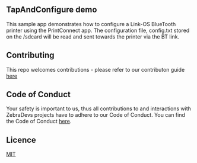 ## TapAndConfigure demo
This sample app demonstrates how to configure a Link-OS BlueTooth printer using the PrintConnect app. The configuration file, config.txt stored on the /sdcard will be read and sent towards the printer via the BT link.

## Contributing
This repo welcomes contributions - please refer to our contributon guide [here](CONTRIBUTING.MD)

## Code of Conduct
Your safety is important to us, thus all contributions to and interactions with ZebraDevs projects have to adhere to our Code of Conduct.
You can find the Code of Conduct [here](Code_of_Conduct.md).

## Licence
[MIT](LICENSE.txt)
